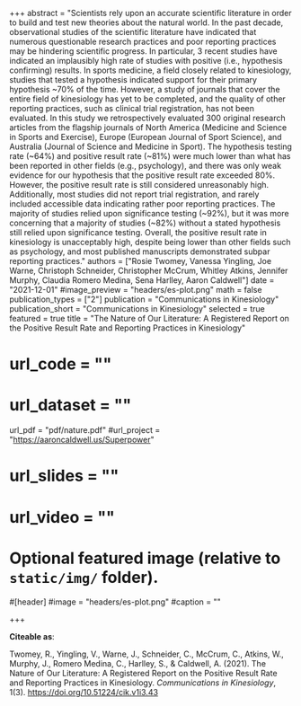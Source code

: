 +++
abstract = "Scientists rely upon an accurate scientific literature in order to build and test new theories about the natural world. In the past decade, observational studies of the scientific literature have indicated that numerous questionable research practices and poor reporting practices may be hindering scientific progress. In particular, 3 recent studies have indicated an implausibly high rate of studies with positive (i.e., hypothesis confirming) results. In sports medicine, a field closely related to kinesiology, studies that tested a hypothesis indicated support for their primary hypothesis ~70% of the time. However, a study of journals that cover the entire field of kinesiology has yet to be completed, and the quality of other reporting practices, such as clinical trial registration, has not been evaluated. In this study we retrospectively evaluated 300 original research articles from the flagship journals of North America (Medicine and Science in Sports and Exercise), Europe (European Journal of Sport Science), and Australia (Journal of Science and Medicine in Sport). The hypothesis testing rate (~64%) and positive result rate (~81%) were much lower than what has been reported in other fields (e.g., psychology), and there was only weak evidence for our hypothesis that the positive result rate exceeded 80%. However, the positive result rate is still considered unreasonably high. Additionally, most studies did not report trial registration, and rarely included accessible data indicating rather poor reporting practices. The majority of studies relied upon significance testing (~92%), but it was more concerning that a majority of studies (~82%) without a stated hypothesis still relied upon significance testing. Overall, the positive result rate in kinesiology is unacceptably high, despite being lower than other fields such as psychology, and most published manuscripts demonstrated subpar reporting practices."
authors = ["Rosie Twomey, Vanessa Yingling, Joe Warne, Christoph Schneider, Christopher McCrum, Whitley Atkins, Jennifer Murphy, Claudia Romero Medina, Sena Harlley, Aaron Caldwell"]
date = "2021-12-01"
#image_preview = "headers/es-plot.png"
math = false
publication_types = ["2"]
publication = "Communications in Kinesiology"
publication_short = "Communications in Kinesiology"
selected = true
featured = true
title = "The Nature of Our Literature: A Registered Report on the Positive Result Rate and Reporting Practices in Kinesiology"
# url_code = ""
# url_dataset = ""
url_pdf = "pdf/nature.pdf"
#url_project = "https://aaroncaldwell.us/Superpower"
# url_slides = ""
# url_video = ""



# Optional featured image (relative to `static/img/` folder).
#[header]
#image = "headers/es-plot.png"
#caption = ""

+++

**Citeable as**:

Twomey, R., Yingling, V., Warne, J., Schneider, C., McCrum, C., Atkins, W., Murphy, J., Romero Medina, C., Harlley, S., & Caldwell, A. (2021). The Nature of Our Literature: A Registered Report on the Positive Result Rate and Reporting Practices in Kinesiology. *Communications in Kinesiology*, 1(3). https://doi.org/10.51224/cik.v1i3.43
